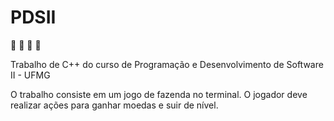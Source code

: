 # PDSII
:pig2: :baby_chick:	:seedling: :corn:

Trabalho de C++ do curso de Programação e Desenvolvimento de Software II - UFMG

O trabalho consiste em um jogo de fazenda no terminal. O jogador deve realizar ações para ganhar moedas e suir de nível.
